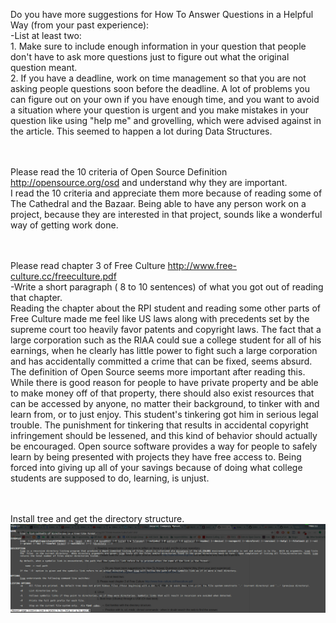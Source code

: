 Do you have more suggestions for How To Answer Questions in a Helpful Way (from your past experience):
<br>-List at least two:
<br>1. Make sure to include enough information in your question that people don't have to ask more questions
just to figure out what the original question meant.
<br>2. If you have a deadline, work on time management so that you are not asking people questions soon before the deadline.
A lot of problems you can figure out on your own if you have enough time, and you want to avoid a situation where your question
is urgent and you make mistakes in your question like using "help me" and grovelling, which were advised against in the article.
This seemed to happen a lot during Data Structures.

<br><br>Please read the 10 criteria of Open Source Definition http://opensource.org/osd and understand why they are important.
<br>I read the 10 criteria and appreciate them more because of reading some of The Cathedral and the Bazaar. Being able to have any person work on a project, because they are interested in that project, sounds like a wonderful way of getting work done.

<br><br>Please read chapter 3 of Free Culture http://www.free-culture.cc/freeculture.pdf
<br>-Write a short paragraph ( 8 to 10 sentences) of what you got out of reading that chapter.
<br>Reading the chapter about the RPI student and reading some other parts of Free Culture made me feel like US laws along with precedents set by the supreme court too heavily favor patents and copyright laws. The fact that a large corporation such as the RIAA could sue a college student for all of his earnings, when he clearly has little power to fight such a large corporation and has accidentally committed a crime that can be fixed, seems absurd. The definition of Open Source seems more important after reading this. While there is good reason for people to have private property and be able to make money off of that property, there should also exist resources that can be accessed by anyone, no matter their background, to tinker with and learn from, or to just enjoy. This student's tinkering got him in serious legal trouble. The punishment for tinkering that results in accidental copyright infringement should be lessened, and this kind of behavior should actually be encouraged. Open source software provides a way for people to safely learn by being presented with projects they have free access to. Being forced into giving up all of your savings because of doing what college students are supposed to do, learning, is unjust.

<br><br>Install tree and get the directory structure.
![screenshot](screenshot-area-2017-01-20-134522.png)

